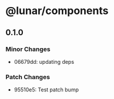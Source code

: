 # @lunar/components

## 0.1.0
### Minor Changes

- 06679dd: updating deps

### Patch Changes

- 95510e5: Test patch bump

